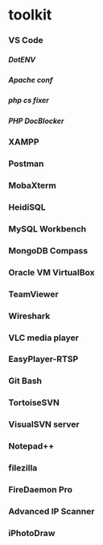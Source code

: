 # toolkit

### VS Code
##### DotENV
##### Apache conf
##### php cs fixer
##### PHP DocBlocker

### XAMPP

### Postman

### MobaXterm

### HeidiSQL

### MySQL Workbench

### MongoDB Compass

### Oracle VM VirtualBox

### TeamViewer

### Wireshark

### VLC media player

### EasyPlayer-RTSP

### Git Bash

### TortoiseSVN

### VisualSVN server

### Notepad++

### filezilla

### FireDaemon Pro

### Advanced IP Scanner

### iPhotoDraw
